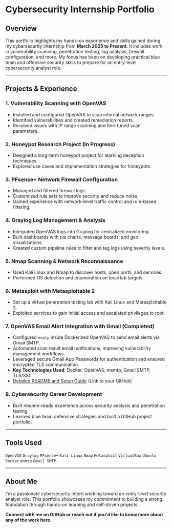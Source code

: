 # Cybersecurity Internship Portfolio

## Overview
This portfolio highlights my hands-on experience and skills gained during my cybersecurity internship from **March 2025 to Present**. It includes work in vulnerability scanning, penetration testing, log analysis, firewall configuration, and more. My focus has been on developing practical blue team and offensive security skills to prepare for an entry-level cybersecurity analyst role.

---

## Projects & Experience

### 1. Vulnerability Scanning with OpenVAS
- Installed and configured OpenVAS to scan internal network ranges.
- Identified vulnerabilities and created remediation reports.
- Resolved issues with IP range scanning and fine-tuned scan parameters.

### 2. Honeypot Research Project (In Progress)
- Designed a long-term honeypot project for learning deception techniques.
- Explored use cases and implementation strategies for honeypots.

### 3. PFsense+ Network Firewall Configuration
- Managed and filtered firewall logs.
- Customized rule sets to improve security and reduce noise.
- Gained experience with network-level traffic control and rule-based filtering.

### 4. Graylog Log Management & Analysis
- Integrated OpenVAS logs into Graylog for centralized monitoring.
- Built dashboards with pie charts, message boards, and geo visualizations.
- Created custom pipeline rules to filter and tag logs using severity levels.

### 5. Nmap Scanning & Network Reconnaissance
- Used Kali Linux and Nmap to discover hosts, open ports, and services.
- Performed OS detection and enumeration on local lab targets.

### 6. Metasploit with Metasploitable 2
- Set up a virtual penetration testing lab with Kali Linux and Metasploitable 2.
- Exploited services to gain initial access and escalated privileges to root.

### 7. **OpenVAS Email Alert Integration with Gmail** (Completed)
- Configured `msmtp` inside Dockerized OpenVAS to send email alerts via Gmail SMTP.
- Automated scan result email notifications, improving vulnerability management workflows.
- Leveraged secure Gmail App Passwords for authentication and ensured encrypted TLS communication.
- **Key Technologies Used**: Docker, OpenVAS, msmtp, Gmail SMTP, TLS/SSL
- [Detailed README and Setup Guide](#) (Link to your GitHub)

### 8. Cybersecurity Career Development
- Built resume-ready experience across security analysis and penetration testing.
- Learned blue team defensive strategies and built a GitHub project portfolio.

---

## Tools Used
`OpenVAS` `Graylog` `PFsense+` `Kali Linux` `Nmap` `Metasploit` `VirtualBox` `Ubuntu` `Docker` `msmtp` `Gmail SMTP`

---

## About Me
I'm a passionate cybersecurity intern working toward an entry-level security analyst role. This portfolio showcases my commitment to building a strong foundation through hands-on learning and self-driven projects.

**Connect with me on GitHub or reach out if you'd like to know more about any of the work here.**

